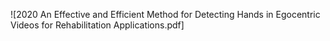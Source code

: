 ![2020 An Effective and Efficient Method for Detecting Hands in Egocentric Videos for Rehabilitation Applications.pdf]
